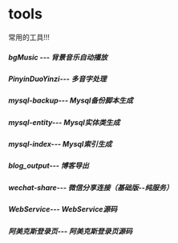 # tools
常用的工具!!!
##### bgMusic --- 背景音乐自动播放
##### PinyinDuoYinzi--- 多音字处理
##### mysql-backup--- Mysql备份脚本生成
##### mysql-entity--- Mysql实体类生成
##### mysql-index--- Mysql索引生成
##### blog_output--- 博客导出
##### wechat-share--- 微信分享连接（基础版--纯服务）
##### WebService--- WebService源码
##### 阿美克斯登录页--- 阿美克斯登录页源码
 
